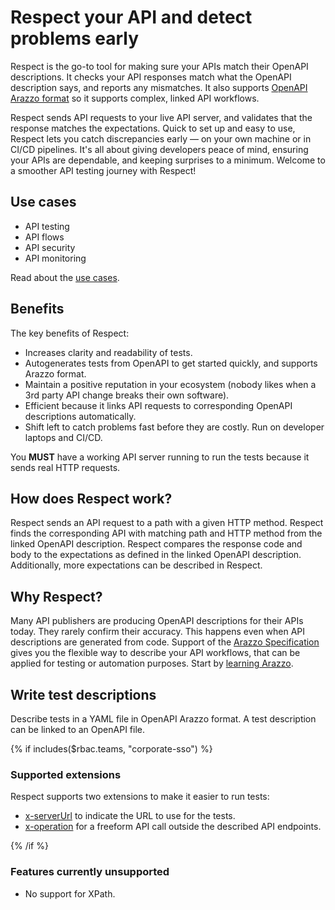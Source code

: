 # Respect your API and detect problems early

Respect is the go-to tool for making sure your APIs match their OpenAPI descriptions.
It checks your API responses match what the OpenAPI description says, and reports any mismatches.
It also supports [OpenAPI Arazzo format](../../learn/arazzo/what-is-arazzo.md) so it supports complex, linked API workflows.

Respect sends API requests to your live API server, and validates that the response matches the expectations.
Quick to set up and easy to use, Respect lets you catch discrepancies early — on your own machine or in CI/CD pipelines.
It's all about giving developers peace of mind, ensuring your APIs are dependable, and keeping surprises to a minimum.
Welcome to a smoother API testing journey with Respect!

## Use cases

- API testing
- API flows
- API security
- API monitoring

Read about the [use cases](./use-cases.md).

## Benefits

The key benefits of Respect:

- Increases clarity and readability of tests.
- Autogenerates tests from OpenAPI to get started quickly, and supports Arazzo format.
- Maintain a positive reputation in your ecosystem (nobody likes when a 3rd party API change breaks their own software).
- Efficient because it links API requests to corresponding OpenAPI descriptions automatically.
- Shift left to catch problems fast before they are costly. Run on developer laptops and CI/CD.

You **MUST** have a working API server running to run the tests because it sends real HTTP requests.

## How does Respect work?

Respect sends an API request to a path with a given HTTP method.
Respect finds the corresponding API with matching path and HTTP method from the linked OpenAPI description.
Respect compares the response code and body to the expectations as defined in the linked OpenAPI description.
Additionally, more expectations can be described in Respect.

## Why Respect?

Many API publishers are producing OpenAPI descriptions for their APIs today.
They rarely confirm their accuracy.
This happens even when API descriptions are generated from code.
Support of the [Arazzo Specification](https://github.com/OAI/Arazzo-Specification) gives you the flexible way to describe your API workflows,
that can be applied for testing or automation purposes.
Start by [learning Arazzo](../../learn/arazzo/what-is-arazzo.md).

## Write test descriptions

Describe tests in a YAML file in OpenAPI Arazzo format.
A test description can be linked to an OpenAPI file.

{% if includes($rbac.teams, "corporate-sso") %}

### Supported extensions

Respect supports two extensions to make it easier to run tests:

- [x-serverUrl](./extensions/x-server-url.md) to indicate the URL to use for the tests.
- [x-operation](./extensions/x-operation.md) for a freeform API call outside the described API endpoints.

{% /if %}

### Features currently unsupported

- No support for XPath.


